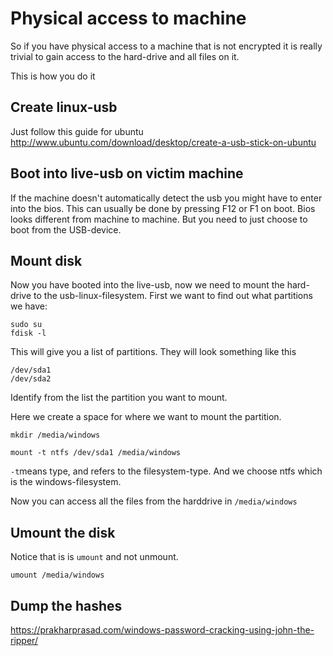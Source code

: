 # Physical access to machine

So if you have physical access to a machine that is not encrypted it is really trivial to gain access to the hard-drive and all files on it.

This is how you do it

## Create linux-usb

Just follow this guide for ubuntu
http://www.ubuntu.com/download/desktop/create-a-usb-stick-on-ubuntu

## Boot into live-usb on victim machine

If the machine doesn't automatically detect the usb you might have to enter into the bios. This can usually be done by pressing F12 or F1 on boot. Bios looks different from machine to machine. But you need to just choose to boot from the USB-device.

## Mount disk

Now you have booted into the live-usb, now we need to mount the hard-drive to the usb-linux-filesystem.
First we want to find out what partitions we have:

```
sudo su
fdisk -l
```
This will give you a list of partitions. They will look something like this

```
/dev/sda1
/dev/sda2
```

Identify from the list the partition you want to mount.

Here we create a space for where we want to mount the partition.
```
mkdir /media/windows
```

```
mount -t ntfs /dev/sda1 /media/windows
```

`-t`means type, and refers to the filesystem-type. And we choose ntfs which is the windows-filesystem.

Now you can access all the files from the harddrive in `/media/windows`

## Umount the disk

Notice that is is `umount` and not unmount.

```
umount /media/windows
```


## Dump the hashes

https://prakharprasad.com/windows-password-cracking-using-john-the-ripper/